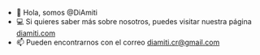 - 👋 Hola, somos @DiAmiti
- :computer: Si quieres saber más sobre nosotros, puedes visitar nuestra página [diamiti.com](http://www.diamiti.com/)
- 📫 Pueden encontrarnos con el correo diamiti.cr@gmail.com

<!---
DiAmiti/DiAmiti is a ✨ special ✨ repository because its `README.md` (this file) appears on your GitHub profile.
You can click the Preview link to take a look at your changes.
--->

